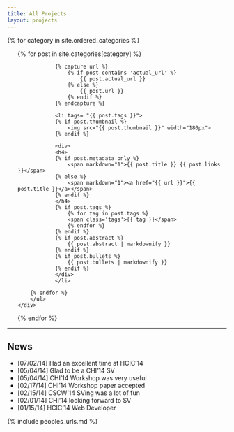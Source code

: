 ```yaml
---
title: All Projects
layout: projects
---
```


<div class="grid">
{% for category in site.ordered_categories %}
    <div class="unit one-of-two">
        <ul class="projects">
        {% for post in site.categories[category] %}
            
                {% capture url %}
                    {% if post contains 'actual_url' %}
                        {{ post.actual_url }}
                    {% else %}
                        {{ post.url }}
                    {% endif %}
                {% endcapture %}
                
                <li tags= "{{ post.tags }}">
                {% if post.thumbnail %}
                    <img src="{{ post.thumbnail }}" width="180px">
                {% endif %}

                <div>
                <h4>
                {% if post.metadata_only %}
                    <span markdown="1">{{ post.title }} {{ post.links }}</span>
                {% else %}
                    <span markdown="1"><a href="{{ url }}">{{ post.title }}</a></span>
                {% endif %}
                </h4>
                {% if post.tags %}
                    {% for tag in post.tags %}
                    <span class='tags'>{{ tag }}</span>
                    {% endfor %}
                {% endif %}
                {% if post.abstract %}
                    {{ post.abstract | markdownify }}
                {% endif %}
                {% if post.bullets %}
                    {{ post.bullets | markdownify }}
                {% endif %}
                </div>
                </li>
            
        {% endfor %}
        </ul>
    </div>
{% endfor %}
</div>

---

## News
<ul>
    <li>[07/02/14]  Had an excellent time at  HCIC’14</li>
    <li>[05/04/14]  Glad to be a CHI’14 SV</li>
    <li>[05/04/14]  CHI’14 Workshop was very useful</li>
    <li>[02/17/14]  CHI’14 Workshop paper accepted</li>
    <li>[02/15/14]  CSCW’14 SVing was a lot of fun</li>
    <li>[02/01/14]  CHI’14 looking forward to SV</li>
    <li>[01/15/14]  HCIC’14 Web Developer</li>
</ul>
{% include peoples_urls.md %}
